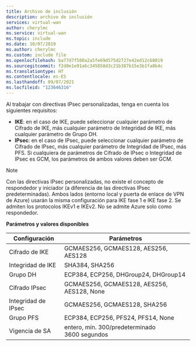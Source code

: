 ```yaml
---
title: Archivo de inclusión
description: archivo de inclusión
services: virtual-wan
author: cherylmc
ms.service: virtual-wan
ms.topic: include
ms.date: 10/07/2019
ms.author: cherylmc
ms.custom: include file
ms.openlocfilehash: ba77d7f580a2a5fe69d575d2727e42ed12c68019
ms.sourcegitcommit: f2d0e1e91a6c345858d3c21b387b15e3b1fa8b4c
ms.translationtype: HT
ms.contentlocale: es-ES
ms.lasthandoff: 09/07/2021
ms.locfileid: "123646316"
---
```

Al trabajar con directivas IPsec personalizadas, tenga en cuenta los siguientes requisitos:

* **IKE**: en el caso de IKE, puede seleccionar cualquier parámetro de Cifrado de IKE, más cualquier parámetro de Integridad de IKE, más cualquier parámetro de Grupo DH.
* **IPsec**: en el caso de IPsec, puede seleccionar cualquier parámetro de Cifrado de IPsec, más cualquier parámetro de Integridad de IPsec, más PFS. Si cualquiera de parámetros de Cifrado de IPsec o Integridad de IPsec es GCM, los parámetros de ambos valores deben ser GCM.

>[!NOTE]
> Con las directivas IPsec personalizadas, no existe el concepto de respondedor y iniciador (a diferencia de las directivas IPsec predeterminadas). Ambos lados (entorno local y puerta de enlace de VPN de Azure) usarán la misma configuración para IKE fase 1 e IKE fase 2. Se admiten los protocolos IKEv1 e IKEv2. No se admite Azure solo como respondedor.
>

**Parámetros y valores disponibles**

| Configuración | Parámetros |
|--- |--- |
| Cifrado de IKE | GCMAES256, GCMAES128, AES256, AES128 |
| Integridad de IKE | SHA384, SHA256 |
| Grupo DH | ECP384, ECP256, DHGroup24, DHGroup14 |
| Cifrado IPsec | GCMAES256, GCMAES128, AES256, AES128, None |
| Integridad de IPsec | GCMAES256, GCMAES128, SHA256 |
| Grupo PFS | ECP384, ECP256, PFS24, PFS14, None |
| Vigencia de SA |entero, mín. 300/predeterminado 3600 segundos |
